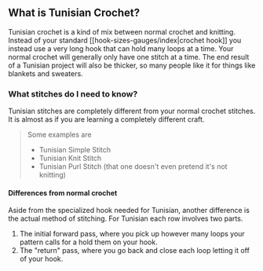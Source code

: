## What is Tunisian Crochet?
Tunisian crochet is a kind of mix between normal crochet and knitting. Instead of your standard [[hook-sizes-gauges/index|crochet hook]] you instead use a very long hook that can hold many loops at a time. Your normal crochet will generally only have one stitch at a time. The end result of a Tunisian project will also be thicker, so many people like it for things like blankets and sweaters. 

### What stitches do I need to know?
Tunisian stitches are completely different from your normal crochet stitches.  It is almost as if you are learning a completely different craft. 
>Some examples are
>* Tunisian Simple Stitch
>* Tunisian Knit Stitch 
>* Tunisian Purl Stitch (that one doesn't even pretend it's not knitting)

#### Differences from normal crochet
Aside from the specialized hook needed for Tunisian, another difference is the actual method of stitching. For Tunisian each row involves two parts. 

1. The initial forward pass, where you pick up however many loops your pattern calls for a hold them on your hook.
2. The "return" pass, where you go back and close each loop letting it off of your hook. 
